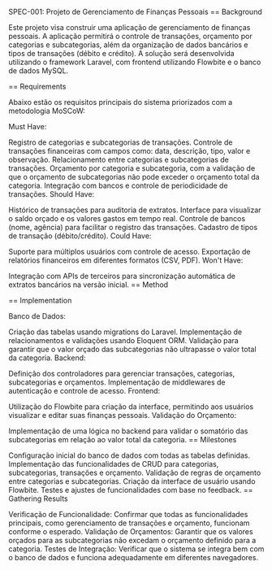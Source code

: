 SPEC-001: Projeto de Gerenciamento de Finanças Pessoais
== Background

Este projeto visa construir uma aplicação de gerenciamento de finanças pessoais. A aplicação permitirá o controle de transações, orçamento por categorias e subcategorias, além da organização de dados bancários e tipos de transações (débito e crédito). A solução será desenvolvida utilizando o framework Laravel, com frontend utilizando Flowbite e o banco de dados MySQL.

== Requirements

Abaixo estão os requisitos principais do sistema priorizados com a metodologia MoSCoW:

Must Have:

Registro de categorias e subcategorias de transações.
Controle de transações financeiras com campos como: data, descrição, tipo, valor e observação.
Relacionamento entre categorias e subcategorias de transações.
Orçamento por categoria e subcategoria, com a validação de que o orçamento de subcategorias não pode exceder o orçamento total da categoria.
Integração com bancos e controle de periodicidade de transações.
Should Have:

Histórico de transações para auditoria de extratos.
Interface para visualizar o saldo orçado e os valores gastos em tempo real.
Controle de bancos (nome, agência) para facilitar o registro das transações.
Cadastro de tipos de transação (débito/crédito).
Could Have:

Suporte para múltiplos usuários com controle de acesso.
Exportação de relatórios financeiros em diferentes formatos (CSV, PDF).
Won't Have:

Integração com APIs de terceiros para sincronização automática de extratos bancários na versão inicial.
== Method

== Implementation

Banco de Dados:

Criação das tabelas usando migrations do Laravel.
Implementação de relacionamentos e validações usando Eloquent ORM.
Validação para garantir que o valor orçado das subcategorias não ultrapasse o valor total da categoria.
Backend:

Definição dos controladores para gerenciar transações, categorias, subcategorias e orçamentos.
Implementação de middlewares de autenticação e controle de acesso.
Frontend:

Utilização do Flowbite para criação da interface, permitindo aos usuários visualizar e editar suas finanças pessoais.
Validação do Orçamento:

Implementação de uma lógica no backend para validar o somatório das subcategorias em relação ao valor total da categoria.
== Milestones

Configuração inicial do banco de dados com todas as tabelas definidas.
Implementação das funcionalidades de CRUD para categorias, subcategorias, transações e orçamento.
Validação de regras de orçamento entre categorias e subcategorias.
Criação da interface de usuário usando Flowbite.
Testes e ajustes de funcionalidades com base no feedback.
== Gathering Results

Verificação de Funcionalidade: Confirmar que todas as funcionalidades principais, como gerenciamento de transações e orçamento, funcionam conforme o esperado.
Validação de Orçamentos: Garantir que os valores orçados para as subcategorias não excedam o orçamento definido para a categoria.
Testes de Integração: Verificar que o sistema se integra bem com o banco de dados e funciona adequadamente em diferentes navegadores.